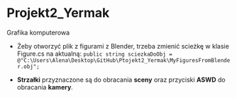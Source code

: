 # Projekt2_Yermak
 Grafika komputerowa

- Żeby otworzyć plik z figurami z Blender, trzeba zmienić scieżkę w klasie Figure.cs na aktualną: 
   `public string sciezkaDoObj = @"C:\Users\Alena\Desktop\GitHub\Ptojekt2_Yermak\MyFiguresFromBlender.obj";`
 
- **Strzałki** przyznaczone są do obracania **sceny** oraz przyciski **ASWD** do obracania **kamery**.
